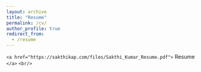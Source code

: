 ```yaml
---
layout: archive
title: "Resume"
permalink: /cv/
author_profile: true
redirect_from:
  - /resume
---
```

`<a href="https://sakthikap.com/files/Sakthi_Kumar_Resume.pdf">` Resume `</a>` `<br/>`

